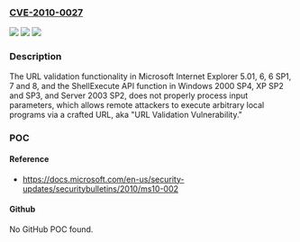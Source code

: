 ### [CVE-2010-0027](https://cve.mitre.org/cgi-bin/cvename.cgi?name=CVE-2010-0027)
![](https://img.shields.io/static/v1?label=Product&message=n%2Fa&color=blue)
![](https://img.shields.io/static/v1?label=Version&message=n%2Fa&color=blue)
![](https://img.shields.io/static/v1?label=Vulnerability&message=n%2Fa&color=brighgreen)

### Description

The URL validation functionality in Microsoft Internet Explorer 5.01, 6, 6 SP1, 7 and 8, and the ShellExecute API function in Windows 2000 SP4, XP SP2 and SP3, and Server 2003 SP2, does not properly process input parameters, which allows remote attackers to execute arbitrary local programs via a crafted URL, aka "URL Validation Vulnerability."

### POC

#### Reference
- https://docs.microsoft.com/en-us/security-updates/securitybulletins/2010/ms10-002

#### Github
No GitHub POC found.

